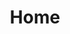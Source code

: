 ---
home: true
title: Home
heroImage: /branding/logo.png
actions:
  - text: Get Started
    link: ./getting-started.md
    type: primary
  - text: Introduction
    link: ./introduction.md
    type: secondary
features:
  - title: Super Easy
    details: Twitter.js provides an object-oriented interface by abstracting all the boring and tedious stuff. This makes working with the Twitter API super easy and fun.
  - title: Type Safe
    details: Twitter.js is written in TypeScript, which means it provides out of the box type safety and autocompletion. It also makes the library less prone to bugs.
  - title: Meaningful Errors
    details: There are a lot of factors involved while working with an API. Twitter.js does its best to provide helpful error messages for fast and easy debugging.
footer: MIT Licensed | Copyright © 2021-Present <a href="https://github.com/iShibi">Shubham Parihar</a>
footerHtml: true
---